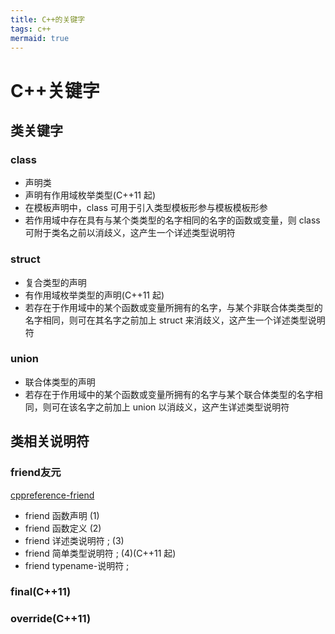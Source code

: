 ```yaml
---
title: C++的关键字
tags: c++
mermaid: true
---
```


# C++关键字

## 类关键字

### class

* 声明类
* 声明有作用域枚举类型(C++11 起)
* 在模板声明中，class 可用于引入类型模板形参与模板模板形参
* 若作用域中存在具有与某个类类型的名字相同的名字的函数或变量，则 class 可附于类名之前以消歧义，这产生一个详述类型说明符

### struct

* 复合类型的声明
* 有作用域枚举类型的声明(C++11 起)
* 若存在于作用域中的某个函数或变量所拥有的名字，与某个非联合体类类型的名字相同，则可在其名字之前加上 struct 来消歧义，这产生一个详述类型说明符

### union

* 联合体类型的声明
* 若存在于作用域中的某个函数或变量所拥有的名字与某个联合体类型的名字相同，则可在该名字之前加上 union 以消歧义，这产生详述类型说明符

## 类相关说明符

### friend友元

[cppreference-friend](https://zh.cppreference.com/w/cpp/language/friend)

* friend 函数声明 (1)
* friend 函数定义 (2)
* friend 详述类说明符 ; (3)
* friend 简单类型说明符 ; (4)(C++11 起)
* friend typename-说明符 ;

### final(C++11)

### override(C++11)
